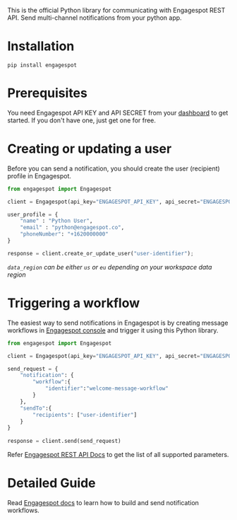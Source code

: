 This is the official Python library for communicating with Engagespot REST API. Send multi-channel notifications from your python app.

# Installation

```
pip install engagespot
```

# Prerequisites
You need Engagespot API KEY and API SECRET from your [dashboard](https://console.engagespot.co) to get started. If you don't have one, just get one for free.

# Creating or updating a user

Before you can send a notification, you should create the user (recipient) profile in Engagespot.

```python
from engagespot import Engagespot

client = Engagespot(api_key="ENGAGESPOT_API_KEY", api_secret="ENGAGESPOT_API_SECRET", data_region="us")

user_profile = {
    "name" : "Python User",
    "email" : "python@engagespot.co",
    "phoneNumber": "+1620000000"
}

response = client.create_or_update_user("user-identifier");
```

<i>`data_region` can be either `us` or `eu` depending on your workspace data region</i>

# Triggering a workflow

The easiest way to send notifications in Engagespot is by creating message workflows in [Engagespot console](https://console.engagespot.co) and trigger it using this Python library.

```python
from engagespot import Engagespot

client = Engagespot(api_key="ENGAGESPOT_API_KEY", api_secret="ENGAGESPOT_API_SECRET")

send_request = {
    "notification": {
        "workflow":{
            "identifier":"welcome-message-workflow"
        }
    },
    "sendTo":{
        "recipients": ["user-identifier"]
    }
}
    
response = client.send(send_request)
```

Refer [Engagespot REST API Docs](https://docs.engagespot.co/docs/rest-api) to get the list of all supported parameters.


# Detailed Guide
Read [Engagespot docs](https://docs.engagespot.co/docs/introduction/quick-start) to learn how to build and send notification workflows.